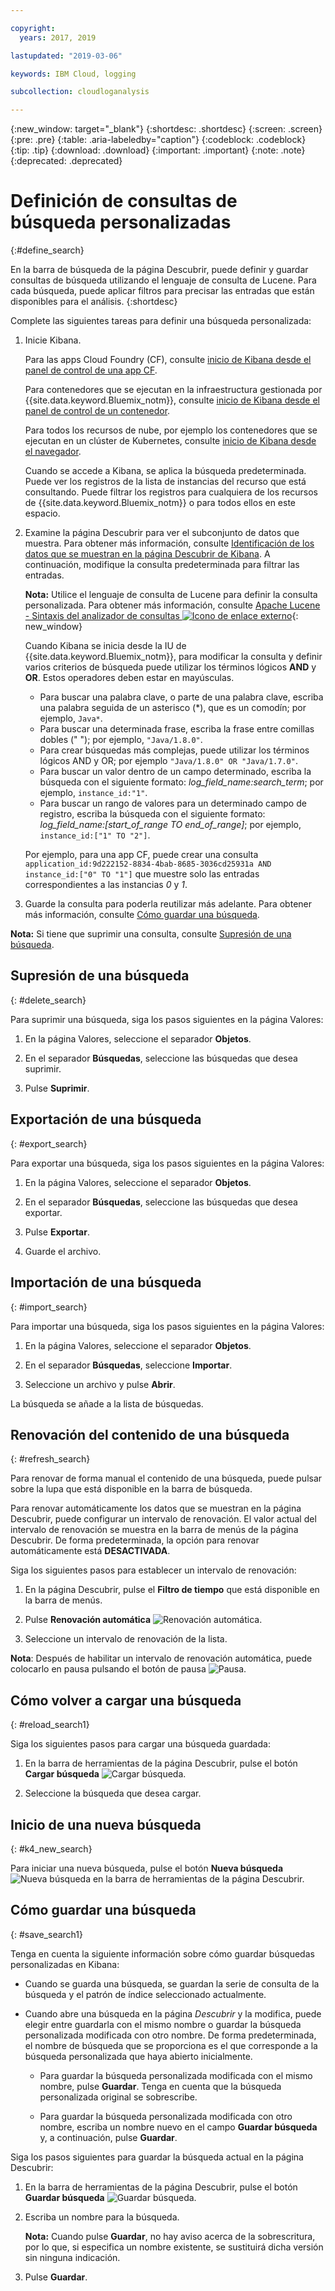 ```yaml
---

copyright:
  years: 2017, 2019

lastupdated: "2019-03-06"

keywords: IBM Cloud, logging

subcollection: cloudloganalysis

---
```


{:new_window: target="_blank"}
{:shortdesc: .shortdesc}
{:screen: .screen}
{:pre: .pre}
{:table: .aria-labeledby="caption"}
{:codeblock: .codeblock}
{:tip: .tip}
{:download: .download}
{:important: .important}
{:note: .note}
{:deprecated: .deprecated}

# Definición de consultas de búsqueda personalizadas
{:#define_search}

En la barra de búsqueda de la página Descubrir, puede definir y guardar consultas de búsqueda utilizando el lenguaje de consulta de Lucene. Para cada búsqueda, puede aplicar filtros para precisar las entradas que están disponibles para el análisis.
{:shortdesc}

Complete las siguientes tareas para definir una búsqueda personalizada:

1. Inicie Kibana.

    Para las apps Cloud Foundry (CF), consulte [inicio de Kibana desde el panel de control de una app CF](/docs/services/CloudLogAnalysis/kibana?topic=cloudloganalysis-launch#launch_Kibana_from_cf_app).

	Para contenedores que se ejecutan en la infraestructura gestionada por {{site.data.keyword.Bluemix_notm}}, consulte [inicio de Kibana desde el panel de control de un contenedor](/docs/services/CloudLogAnalysis/kibana?topic=cloudloganalysis-launch#launch_Kibana_for_containers).
    
    Para todos los recursos de nube, por ejemplo los contenedores que se ejecutan en un clúster de Kubernetes, consulte [inicio de Kibana desde el navegador](/docs/services/CloudLogAnalysis/kibana?topic=cloudloganalysis-launch#launch_Kibana_from_browser). 
	
	Cuando se accede a Kibana, se aplica la búsqueda predeterminada. Puede ver los registros de la lista de instancias del recurso que está consultando. Puede filtrar los registros para cualquiera de los recursos de {{site.data.keyword.Bluemix_notm}} o para todos ellos en este espacio.

2. Examine la página Descubrir para ver el subconjunto de datos que muestra. Para obtener más información, consulte [Identificación de los datos que se muestran en la página Descubrir de Kibana](/docs/services/CloudLogAnalysis/kibana?topic=cloudloganalysis-analize_logs_interactively#identify_data). A continuación, modifique la consulta predeterminada para filtrar las entradas.

    **Nota:** Utilice el lenguaje de consulta de Lucene para definir la consulta personalizada. Para obtener más información, consulte [Apache Lucene - Sintaxis del analizador de consultas ![Icono de enlace externo](../../../icons/launch-glyph.svg "Icono de enlace externo")](https://lucene.apache.org/core/2_9_4/queryparsersyntax.html){: new_window}
    
    Cuando Kibana se inicia desde la IU de {{site.data.keyword.Bluemix_notm}}, para modificar la consulta y definir varios criterios de búsqueda puede utilizar los términos lógicos **AND** y **OR**. Estos operadores deben estar en mayúsculas.    
    
    * Para buscar una palabra clave, o parte de una palabra clave, escriba una palabra seguida de un asterisco (*), que es un comodín; por ejemplo, `Java*`. 
    * Para buscar una determinada frase, escriba la frase entre comillas dobles (" "); por ejemplo, `"Java/1.8.0"`.
    * Para crear búsquedas más complejas, puede utilizar los términos lógicos AND y OR; por ejemplo `"Java/1.8.0" OR "Java/1.7.0"`.
    * Para buscar un valor dentro de un campo determinado, escriba la búsqueda con el siguiente formato: *log_field_name:search_term*; por ejemplo, `instance_id:"1"`.
    * Para buscar un rango de valores para un determinado campo de registro, escriba la búsqueda con el siguiente formato: *log_field_name:[start_of_range TO end_of_range]*; por ejemplo, `instance_id:["1" TO "2"]`.

     Por ejemplo, para una app CF, puede crear una consulta `application_id:9d222152-8834-4bab-8685-3036cd25931a AND instance_id:["0" TO "1"]` que muestre solo las entradas correspondientes a las instancias *0* y *1*. 

3. Guarde la consulta para poderla reutilizar más adelante. Para obtener más información, consulte [Cómo guardar una búsqueda](/docs/services/CloudLogAnalysis/kibana?topic=cloudloganalysis-define_search#save_search1). 

**Nota:** Si tiene que suprimir una consulta, consulte [Supresión de una búsqueda](/docs/services/CloudLogAnalysis/kibana?topic=cloudloganalysis-define_search#delete_search).



## Supresión de una búsqueda
{: #delete_search}

Para suprimir una búsqueda, siga los pasos siguientes en la página Valores:

1. En la página Valores, seleccione el separador **Objetos**.

2. En el separador **Búsquedas**, seleccione las búsquedas que desea suprimir.

3. Pulse **Suprimir**.


## Exportación de una búsqueda
{: #export_search}

Para exportar una búsqueda, siga los pasos siguientes en la página Valores:

1. En la página Valores, seleccione el separador **Objetos**.

2. En el separador **Búsquedas**, seleccione las búsquedas que desea exportar.

3. Pulse **Exportar**.

4. Guarde el archivo.

 
## Importación de una búsqueda
{: #import_search}

Para importar una búsqueda, siga los pasos siguientes en la página Valores:

1. En la página Valores, seleccione el separador **Objetos**.

2. En el separador **Búsquedas**, seleccione **Importar**.

3. Seleccione un archivo y pulse **Abrir**.

La búsqueda se añade a la lista de búsquedas.

## Renovación del contenido de una búsqueda
{: #refresh_search}

Para renovar de forma manual el contenido de una búsqueda, puede pulsar sobre la lupa que está disponible en la barra de búsqueda. 

Para renovar automáticamente los datos que se muestran en la página Descubrir, puede configurar un intervalo de renovación. El valor actual del intervalo de renovación se muestra en la barra de menús de la página Descubrir. De forma predeterminada, la opción para renovar automáticamente está **DESACTIVADA**.

Siga los siguientes pasos para establecer un intervalo de renovación:

1. En la página Descubrir, pulse el **Filtro de tiempo** que está disponible en la barra de menús.

2. Pulse **Renovación automática** ![Renovación automática](images/auto_refresh_icon.jpg "Renovación automática").

3. Seleccione un intervalo de renovación de la lista. 

**Nota**: Después de habilitar un intervalo de renovación automática, puede colocarlo en pausa pulsando el botón de pausa ![Pausa](images/auto_refresh_pause_icon.jpg "Pausa").


## Cómo volver a cargar una búsqueda
{: #reload_search1}

Siga los siguientes pasos para cargar una búsqueda guardada:

1. En la barra de herramientas de la página Descubrir, pulse el botón **Cargar búsqueda** ![Cargar búsqueda](images/load_icon.jpg "Cargar búsqueda").

2. Seleccione la búsqueda que desea cargar. 

## Inicio de una nueva búsqueda
{: #k4_new_search}

Para iniciar una nueva búsqueda, pulse el botón **Nueva búsqueda** ![Nueva búsqueda](images/new_search_icon.jpg "Nueva búsqueda") en la barra de herramientas de la página Descubrir.

## Cómo guardar una búsqueda 
{: #save_search1}

Tenga en cuenta la siguiente información sobre cómo guardar búsquedas personalizadas en Kibana:

* Cuando se guarda una búsqueda, se guardan la serie de consulta de la búsqueda y el patrón de índice seleccionado actualmente.
* Cuando abre una búsqueda en la página *Descubrir* y la modifica, puede elegir entre guardarla con el mismo nombre o guardar la búsqueda personalizada modificada con otro nombre. De forma predeterminada, el nombre de búsqueda que se proporciona es el que corresponde a la búsqueda personalizada que haya abierto inicialmente.

    * Para guardar la búsqueda personalizada modificada con el mismo nombre, pulse **Guardar**. Tenga en cuenta que la búsqueda personalizada original se sobrescribe. 
	
	* Para guardar la búsqueda personalizada modificada con otro nombre, escriba un nombre nuevo en el campo **Guardar búsqueda** y, a continuación, pulse **Guardar**. 


Siga los pasos siguientes para guardar la búsqueda actual en la página Descubrir:

1. En la barra de herramientas de la página Descubrir, pulse el botón **Guardar búsqueda** ![Guardar búsqueda](images/save_search_icon.jpg "Guardar búsqueda").

2. Escriba un nombre para la búsqueda.

    **Nota:** Cuando pulse **Guardar**, no hay aviso acerca de la sobrescritura, por lo que, si especifica un nombre existente, se sustituirá dicha versión sin ninguna indicación.

3. Pulse **Guardar**. 
